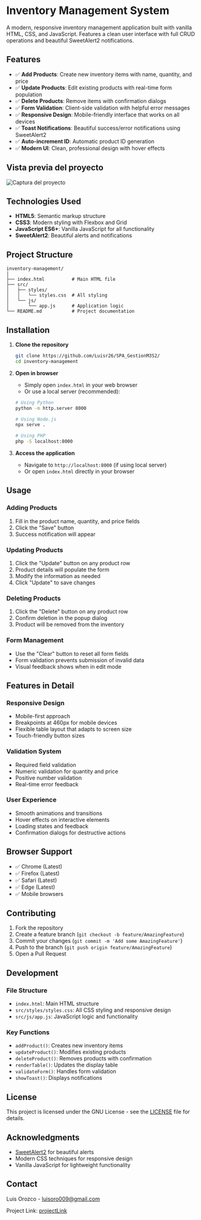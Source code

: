 # Inventory Management System

A modern, responsive inventory management application built with vanilla HTML, CSS, and JavaScript. Features a clean user interface with full CRUD operations and beautiful SweetAlert2 notifications.

## Features

- ✅ **Add Products**: Create new inventory items with name, quantity, and price
- ✅ **Update Products**: Edit existing products with real-time form population
- ✅ **Delete Products**: Remove items with confirmation dialogs
- ✅ **Form Validation**: Client-side validation with helpful error messages
- ✅ **Responsive Design**: Mobile-friendly interface that works on all devices
- ✅ **Toast Notifications**: Beautiful success/error notifications using SweetAlert2
- ✅ **Auto-increment ID**: Automatic product ID generation
- ✅ **Modern UI**: Clean, professional design with hover effects

## Vista previa del proyecto

![Captura del proyecto](https://i.ibb.co/F4nfWGy1/Captura-de-pantalla-2025-06-26-230017.png)


## Technologies Used

- **HTML5**: Semantic markup structure
- **CSS3**: Modern styling with Flexbox and Grid
- **JavaScript ES6+**: Vanilla JavaScript for all functionality
- **SweetAlert2**: Beautiful alerts and notifications

## Project Structure

```
inventory-management/
│
├── index.html          # Main HTML file
├── src/
│   ├── styles/
│   │   └── styles.css  # All styling
│   └── js/
│       └── app.js      # Application logic
└── README.md           # Project documentation
```

## Installation

1. **Clone the repository**
   ```bash
   git clone https://github.com/Luisr26/SPA_GestionM3S2/
   cd inventory-management
   ```

2. **Open in browser**
   - Simply open `index.html` in your web browser
   - Or use a local server (recommended):
   ```bash
   # Using Python
   python -m http.server 8000
   
   # Using Node.js
   npx serve .
   
   # Using PHP
   php -S localhost:8000
   ```

3. **Access the application**
   - Navigate to `http://localhost:8000` (if using local server)
   - Or open `index.html` directly in your browser

## Usage

### Adding Products
1. Fill in the product name, quantity, and price fields
2. Click the "Save" button
3. Success notification will appear

### Updating Products
1. Click the "Update" button on any product row
2. Product details will populate the form
3. Modify the information as needed
4. Click "Update" to save changes

### Deleting Products
1. Click the "Delete" button on any product row
2. Confirm deletion in the popup dialog
3. Product will be removed from the inventory

### Form Management
- Use the "Clear" button to reset all form fields
- Form validation prevents submission of invalid data
- Visual feedback shows when in edit mode

## Features in Detail

### Responsive Design
- Mobile-first approach
- Breakpoints at 460px for mobile devices
- Flexible table layout that adapts to screen size
- Touch-friendly button sizes

### Validation System
- Required field validation
- Numeric validation for quantity and price
- Positive number validation
- Real-time error feedback

### User Experience
- Smooth animations and transitions
- Hover effects on interactive elements
- Loading states and feedback
- Confirmation dialogs for destructive actions

## Browser Support

- ✅ Chrome (Latest)
- ✅ Firefox (Latest)
- ✅ Safari (Latest)
- ✅ Edge (Latest)
- ✅ Mobile browsers

## Contributing

1. Fork the repository
2. Create a feature branch (`git checkout -b feature/AmazingFeature`)
3. Commit your changes (`git commit -m 'Add some AmazingFeature'`)
4. Push to the branch (`git push origin feature/AmazingFeature`)
5. Open a Pull Request

## Development

### File Structure
- `index.html`: Main HTML structure
- `src/styles/styles.css`: All CSS styling and responsive design
- `src/js/app.js`: JavaScript logic and functionality

### Key Functions
- `addProduct()`: Creates new inventory items
- `updateProduct()`: Modifies existing products
- `deleteProduct()`: Removes products with confirmation
- `renderTable()`: Updates the display table
- `validateForm()`: Handles form validation
- `showToast()`: Displays notifications

## License

This project is licensed under the GNU License - see the [LICENSE](LICENSE) file for details.

## Acknowledgments

- [SweetAlert2](https://sweetalert2.github.io/) for beautiful alerts
- Modern CSS techniques for responsive design
- Vanilla JavaScript for lightweight functionality

## Contact

Luis Orozco - luisoro009@gmail.com

Project Link: [projectLink](https://spa-gestion-m3-s2-5e2w.vercel.app/)

